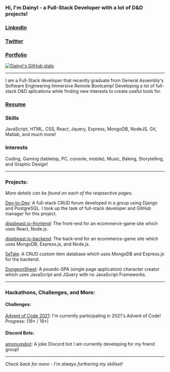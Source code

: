 ### Hi, I'm Dainyl - a Full-Stack Developer with a lot of D&D projects!

### [LinkedIn](https://www.linkedin.com/in/dainylcua/)

### [Twitter](twitter.com/dainylcua)

### [Portfolio](https://dainylcua.netlify.app/)

[![Dainyl's GitHub stats](https://github-readme-stats.vercel.app/api?username=dainylcua&theme=great-gatsby&show_icons=true)](https://github.com/anuraghazra/github-readme-stats)

---
I am a Full-Stack developer that recently graduate from General Assembly's Software Engineering Immersive Remote Bootcamp! Developing a lot of full-stack D&D aplications while finding new interests to create useful tools for. 

### [Resume](https://github.com/dainylcua/dc-resume/raw/main/Dainyl%20Cua%20-%20Tech%20Resume%20General.pdf)

### Skills
JavaScript, HTML, CSS, React, Jquery, Express, MongoDB, NodeJS, Git, Matlab, and much more!

### Interests
Coding, Gaming (tabletop, PC, console, mobile), Music, Baking, Storytelling, and Graphic Design!

---
### Projects:

_More details can be found on each of the respsective pages._

[Dev-to-Dev](https://github.com/dainylcua/dev-to-dev): A full-stack CRUD forum developed in a group using Django and PostgreSQL. I took up the task of full-stack developer and GitHub manager for this project.

[dispbeast.io-frontend](https://github.com/dainylcua/dispbeast.io-frontend): The front-end for an ecommerce-game site which uses React, Node.js.

[dispbeast.io-backend](https://github.com/dainylcua/dispbeast.io-backend): The back-end for an ecommerce-game site which uses MongoDB, Express.js, and Node.js.

[5eTale](https://github.com/dainylcua/5eTale): A CRUD custom item database which uses MongoDB and Express.js for the backend.

[DungeonSheet](https://github.com/dainylcua/dungeon-sheet): A psuedo-SPA (single page application) character creator which uses JavaScript and JQuery with no JavaScript Frameworks.

---

### Hackathons, Challenges, and More:

#### Challenges:

[Advent of Code 2021](https://github.com/dainylcua/dc-advent-2021): I'm currently participating in 2021's Advent of Code! Progress: (18* / 18*)

#### Discord Bots:

[amonugsbot](https://github.com/dainylcua/amongusbot): A joke Discord bot I am currently developing for my friend group!

---
_Check back for more - I'm always furthering my skillset!_
